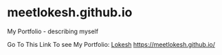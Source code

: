 # meetlokesh.github.io

My Portfolio - describing myself

Go To This Link To see My Portfolio: [Lokesh](http://thelokesh.co.in)
https://meetlokesh.github.io/

